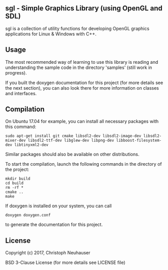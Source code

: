## sgl - Simple Graphics Library (using OpenGL and SDL)

sgl is a collection of utility functions for developing OpenGL graphics applications for Linux & Windows with C++.

## Usage

The most recommended way of learning to use this library is reading and understanding the sample code in the directory 'samples' (still work in progress).

If you built the doxygen documentation for this project (for more details see the next section), you can also look there for more information on classes and interfaces.


## Compilation

On Ubuntu 17.04 for example, you can install all necessary packages with this command:

```
sudo apt-get install git cmake libsdl2-dev libsdl2-image-dev libsdl2-mixer-dev libsdl2-ttf-dev libglew-dev libpng-dev libboost-filesystem-dev libtinyxml2-dev
```

Similar packages should also be available on other distributions.

To start the compilation, launch the following commands in the directory of the project:

```
mkdir build
cd build
rm -rf *
cmake ..
make
```

If doxygen is installed on your system, you can call

```
doxygen doxygen.conf
```

to generate the documentation for this project.


## License

Copyright (c) 2017, Christoph Neuhauser

BSD 3-Clause License (for more details see LICENSE file)